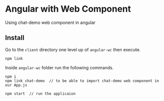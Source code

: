 # Angular with Web Component 

Using chat-demo web component in angular

## Install

Go to the `client` directory one level up of `angular-wc` then execute.

```
npm link
```

Inside `angular-wc` folder run the following commands.

```
npm i
npm link chat-demo  // to be able to import chat-demo web component in our App.js

npm start  // run the applicaion
```
